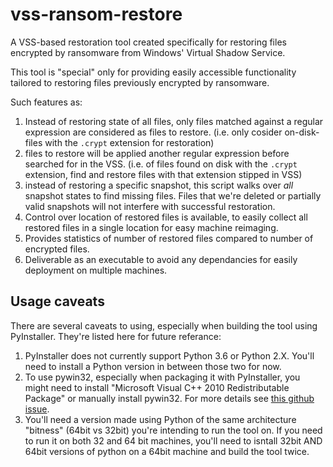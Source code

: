 # vss-ransom-restore
A VSS-based restoration tool created specifically for restoring files encrypted by ransomware from Windows' Virtual Shadow Service.

This tool is "special" only for providing easily accessible functionality tailored to restoring files previously encrypted by ransomware.

Such features as:

1. Instead of restoring state of all files, only files matched against a regular expression are considered as files to restore. (i.e. only cosider on-disk-files with the `.crypt` extension for restoration)
2. files to restore will be applied another regular expression before searched for in the VSS. (i.e. of files found on disk with the `.crypt` extension, find and restore files with that extension stipped in VSS)
3. instead of restoring a specific snapshot, this script walks over *all* snapshot states to find missing files. Files that we're deleted or partially valid snapshots will not interfere with successful restoration.
4. Control over location of restored files is available, to easily collect all restored files in a single location for easy machine reimaging.
5. Provides statistics of number of restored files compared to number of encrypted files.
6. Deliverable as an executable to avoid any dependancies for easily deployment on multiple machines.

## Usage caveats

There are several caveats to using, especially when building the tool using PyInstaller. They're listed here for future referance:

1. PyInstaller does not currently support Python 3.6 or Python 2.X. You'll need to install a Python version in between those two for now.
2. To use pywin32, especially when packaging it with PyInstaller, you might need to install "Microsoft Visual C++ 2010 Redistributable Package" or manually install pywin32. For more details see [this github issue][1].
3. You'll need a version made using Python of the same architecture "bitness" (64bit vs 32bit) you're intending to run the tool on. If you need to run it on both 32 and 64 bit machines, you'll need to isntall 32bit AND 64bit versions of python on a 64bit machine and build the tool twice.


[1]: https://github.com/pyinstaller/pyinstaller/issues/1840
